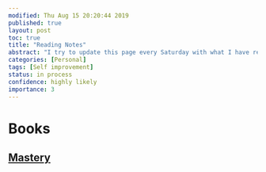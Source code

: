 ```yaml
---
modified: Thu Aug 15 20:20:44 2019
published: true
layout: post
toc: true
title: "Reading Notes"
abstract: "I try to update this page every Saturday with what I have read. You will find my reading notes which includes: Notes, Reviews, Opinion, Discussions, etc."
categories: [Personal]
tags: [Self improvement]
status: in process
confidence: highly likely
importance: 3
---
```

# Books 
## [Mastery](https://www.amazon.com/Mastery-Robert-Greene/dp/014312417X)



